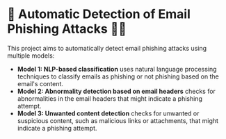 # 📧 Automatic Detection of Email Phishing Attacks 🚫🎣

This project aims to automatically detect email phishing attacks using multiple models:

- **Model 1: NLP-based classification** uses natural language processing techniques to classify emails as phishing or not phishing based on the email's content.
- **Model 2: Abnormality detection based on email headers** checks for abnormalities in the email headers that might indicate a phishing attempt.
- **Model 3: Unwanted content detection** checks for unwanted or suspicious content, such as malicious links or attachments, that might indicate a phishing attempt.
